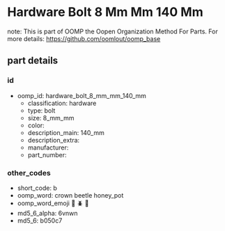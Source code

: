 # Hardware Bolt 8 Mm Mm 140 Mm  

note: This is part of OOMP the Oopen Organization Method For Parts. For more details: https://github.com/oomlout/oomp_base

##  part details





### id
* oomp_id: hardware_bolt_8_mm_mm_140_mm
  * classification: hardware
  * type: bolt
  * size: 8_mm_mm
  * color: 
  * description_main: 140_mm
  * description_extra: 
  * manufacturer: 
  * part_number: 

### other_codes
* short_code: b
* oomp_word: crown beetle honey_pot
* oomp_word_emoji :crown: :beetle: :honey_pot:
* md5_6_alpha: 6vnwn
* md5_6: b050c7